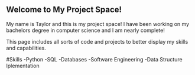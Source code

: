 ## Welcome to My Project Space!

My name is Taylor and this is my project space! I have been working on my 
bachelors degree in computer science and I am nearly complete!

This page includes all sorts of code and projects to better display my skills and capabilities. 

#Skills
-Python
-SQL
-Databases
-Software Engineering
-Data Structure Iplementation




